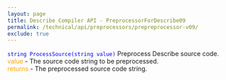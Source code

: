 ```yaml
---
layout: page
title: Describe Compiler API - PreprocessorForDescribe09
permalink: /technical/api/preprocessors/prepreprocessor-v09/
exclude: true
---
```

<span style="color:blue">```string ProcessSource(string value)```</span>
Preprocess Describe source code.<br>
<span style="color:orange">value</span> - The source code string to be preprocessed.<br>
<span style="color:orange">returns</span> - The preprocessed source code string.<br>